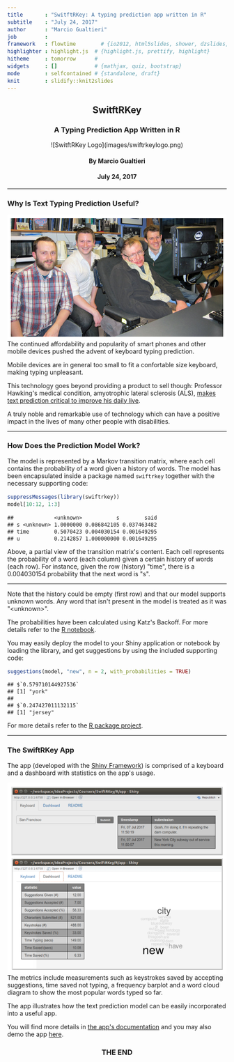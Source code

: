 ```yaml
---
title       : "SwitftRKey: A typing prediction app written in R"
subtitle    : "July 24, 2017"
author      : "Marcio Gualtieri"
job         : 
framework   : flowtime        # {io2012, html5slides, shower, dzslides, ...}
highlighter : highlight.js  # {highlight.js, prettify, highlight}
hitheme     : tomorrow      # 
widgets     : []            # {mathjax, quiz, bootstrap}
mode        : selfcontained # {standalone, draft}
knit        : slidify::knit2slides
---
```


<center><h2>SwitftRKey</h2></center>
<center><h3>A Typing Prediction App Written in R</h3></center>
<center>![SwitftRKey Logo](images/swiftrkeylogo.png)</center>
<center><h4>By Marcio Gualtieri</h4></center>
<center><h4>July 24, 2017</h4></center>

--- 

### Why Is Text Typing Prediction Useful?

<img src="./images/stephen_hawking.png"
     alt="Stephen Hawking and SwiftKey staff"
     align="left"/>

<p>
The continued affordability and popularity of smart phones and other mobile devices pushed the advent of keyboard typing prediction.
</p>

<p>
Mobile devices are in general too small to fit a confortable size keyboard, making typing unpleasant.
</p>

<p>
This technology goes beyond providing a product to sell though: Professor Hawking's medical condition, amyotrophic lateral sclerosis (ALS), <a href = "https://blog.swiftkey.com/swiftkey-reveals-role-professor-stephen-hawkings-communication-system/"> makes text prediction critical to improve his daily live</a>.
</p>

<p>
A truly noble and remarkable use of technology which can have a positive impact in the lives of many other people with disabilities.
</p>

--- 

### How Does the Prediction Model Work?

The model is represented by a Markov transition matrix, where each cell contains the probability of a word given a history of words. The model has been encapsulated inside a package named `swiftrkey` together with the necessary supporting code:


```r
suppressMessages(library(swiftrkey))
model[10:12, 1:3]
```

```
##             <unknown>           s        said
## s <unknown> 1.0000000 0.086842105 0.037463482
## time        0.5070423 0.004030154 0.001649295
## u           0.2142857 1.000000000 0.001649295
```

Above, a partial view of the transition matrix's content. Each cell represents the probability of a word (each column) given a certain history of words (each row). For instance, given the row (history) "time", there is a 0.004030154 probability that the next word is "s".

---

Note that the history could be empty (first row) and that our model supports unknown words. Any word that isn't present in the model is treated as it was "&lt;unknown&gt;".

The probabilities have been calculated using Katz's Backoff. For more details refer to the [R notebook](https://marciogualtieri.github.io/SwiftRKey/R/notebook/swiftrkey.html).

You may easily deploy the model to your Shiny application or notebook by loading the library, and get suggestions by using the included supporting code:


```r
suggestions(model, "new", n = 2, with_probabilities = TRUE)
```

```
## $`0.579710144927536`
## [1] "york"
## 
## $`0.247427011132115`
## [1] "jersey"
```

For more details refer to the [R package project](https://github.com/marciogualtieri/SwiftRKey/R/model).

---

### The SwiftRKey App

The app (developed with the [Shiny Framework](https://shiny.rstudio.com/)) is comprised of a keyboard and a dashboard with statistics on the app's usage.


<img src="./images/app.png"
     alt="SwiftRKey App"
     align="left"/>

<p>
The metrics include measurements such as keystrokes saved by accepting suggestions, time saved not typing, a frequency barplot and a word cloud diagram to show the most popular words typed so far.
</p>

<p>
The app illustrates how the text prediction model can be easily incorporated into a useful app.
</p>

<p>
You will find more details in <a href = "https://github.com/marciogualtieri/SwiftRKey/R/app">the app's documentation</a> and you may also demo the app <a href="https://marciogualtieri.shinyapps.io/swiftrkey/">here</a>.
</p>

<p>
<center><h3>THE END</h3></center>
</p>
